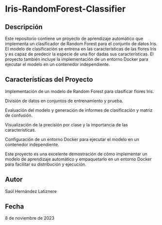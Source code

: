 # Iris-RandomForest-Classifier

## Descripción

Este repositorio contiene un proyecto de aprendizaje automático que implementa un clasificador de Random Forest para el conjunto de datos Iris. El modelo de clasificación se entrena en las características de las flores Iris y es capaz de predecir la especie de una flor dadas sus características. El proyecto también incluye la implementación de un entorno Docker para ejecutar el modelo en un contenedor independiente.

## Características del Proyecto

Implementación de un modelo de Random Forest para clasificar flores Iris.

División de datos en conjuntos de entrenamiento y prueba.

Evaluación del modelo y generación de informes de clasificación y matriz de confusión.

Visualización de la precisión por clase y la importancia de las características.

Configuración de un entorno Docker para ejecutar el modelo en un contenedor independiente.

Este proyecto es una excelente demostración de cómo implementar un modelo de aprendizaje automático y empaquetarlo en un entorno Docker para facilitar su distribución y ejecución.

## Autor
Saúl Hernández Latiznere

## Fecha
8 de noviembre de 2023
